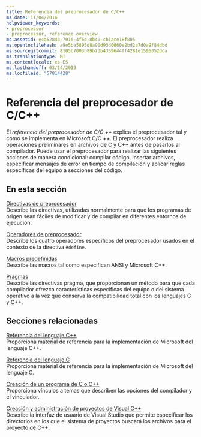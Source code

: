 ```yaml
---
title: Referencia del preprocesador de C/C++
ms.date: 11/04/2016
helpviewer_keywords:
- preprocessor
- preprocessor, reference overview
ms.assetid: e4a52843-7016-4f6d-8b40-cb1ace18f805
ms.openlocfilehash: a9e5be5895d8a90d93d0060e2bd2a7d0a9f84dbd
ms.sourcegitcommit: 8105b7003b89b73b4359644ff4281e1595352dda
ms.translationtype: MT
ms.contentlocale: es-ES
ms.lasthandoff: 03/14/2019
ms.locfileid: "57814428"
---
```

# <a name="cc-preprocessor-reference"></a>Referencia del preprocesador de C/C++
El *referencia del preprocesador de C/C ++* explica el preprocesador tal y como se implementa en Microsoft C/C ++. El preprocesador realiza operaciones preliminares en archivos de C y C++ antes de pasarlos al compilador. Puede usar el preprocesador para realizar las siguientes acciones de manera condicional: compilar código, insertar archivos, especificar mensajes de error en tiempo de compilación y aplicar reglas específicas del equipo a secciones del código.

## <a name="in-this-section"></a>En esta sección

[Directivas de preprocesador](../preprocessor/preprocessor-directives.md)<br/>
Describe las directivas, utilizadas normalmente para que los programas de origen sean fáciles de modificar y de compilar en diferentes entornos de ejecución.

[Operadores de preprocesador](../preprocessor/preprocessor-operators.md)<br/>
Describe los cuatro operadores específicos del preprocesador usados en el contexto de la directiva `#define`.

[Macros predefinidas](../preprocessor/predefined-macros.md)<br/>
Describe las macros tal como especifican ANSI y Microsoft C++.

[Pragmas](../preprocessor/pragma-directives-and-the-pragma-keyword.md)<br/>
Describe las directivas pragma, que proporcionan un método para que cada compilador ofrezca características específicas del equipo o del sistema operativo a la vez que conserva la compatibilidad total con los lenguajes C y C++.

## <a name="related-sections"></a>Secciones relacionadas

[Referencia del lenguaje C++](../cpp/cpp-language-reference.md)<br/>
Proporciona material de referencia para la implementación de Microsoft del lenguaje C++.

[Referencia del lenguaje C](../c-language/c-language-reference.md)<br/>
Proporciona material de referencia para la implementación de Microsoft del lenguaje C.

[Creación de un programa de C o C++](../build/reference/c-cpp-building-reference.md)<br/>
Proporciona vínculos a temas que describen las opciones del compilador y el vinculador.

[Creación y administración de proyectos de Visual C++](../build/creating-and-managing-visual-cpp-projects.md)<br/>
Describe la interfaz de usuario de Visual Studio que permite especificar los directorios en los que el sistema de proyectos buscará los archivos para el proyecto de C++.